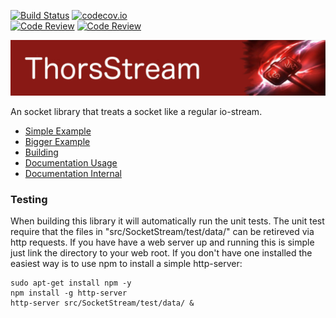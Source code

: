[![Build Status](https://travis-ci.org/Loki-Astari/ThorsStream.svg?branch=master)](https://travis-ci.org/Loki-Astari/ThorsStream)
[![codecov.io](http://codecov.io/github/Loki-Astari/ThorsStream/coverage.svg?branch=master)](http://codecov.io/github/Loki-Astari/ThorsStream?branch=master)  
[![Code Review](http://www.zomis.net/codereview/shield/?qid=38455)](http://codereview.stackexchange.com/q/38455/507)
[![Code Review](http://www.zomis.net/codereview/shield/?qid=38402)](http://codereview.stackexchange.com/q/38402/507)


![ThorStream](img/stream.jpg)

An socket library that treats a socket like a regular io-stream.

* [Simple Example](doc/example1.md)
* [Bigger Example](doc/example2.md)
* [Building](doc/building.md)
* [Documentation Usage](doc/usage.md)
* [Documentation Internal](doc/internal.md)

### Testing

When building this library it will automatically run the unit tests. The unit test require that the files in "src/SocketStream/test/data/" can be retireved via http requests. If you have have a web server up and running this is simple just link the directory to your web root. If you don't have one installed the easiest way is to use npm to install a simple http-server:

    sudo apt-get install npm -y
    npm install -g http-server
    http-server src/SocketStream/test/data/ &

